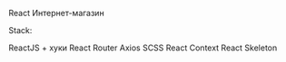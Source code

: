 React Интернет-магазин


Stack:

ReactJS + хуки
React Router
Axios
SCSS
React Context
React Skeleton
